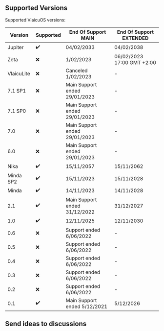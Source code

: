 ## Supported Versions

Supported VlaicuOS versions:

| Version          | Supported          | End Of Support MAIN                   | End Of Support  EXTENDED                      |
| ---------------- | ------------------ | ------------------------------------  | ------------------------------------          |
| Jupiter          | ✔️                 | 04/02/2033                           | 04/02/2038                                     |
| Zeta             | ❌                 | 1/02/2023                            | 06/02/2023 17:00 GMT +2:00                     |
| VlaicuLite       | ❌                 | Canceled 1/02/2023                   | -                                              |
| 7.1 SP1          | ❌                 | Main Support ended 29/01/2023        | -                                              |
| 7.1 SP0          | ❌                 | Main Support ended 29/01/2023        | -                                              |
| 7.0              | ❌                 | Main Support ended 29/01/2023        | -                                              |
| 6.0              | ❌                 | Main Support ended 29/01/2023        | -                                              |
| Nika             | ✔️                 | 15/11/2057                           | 15/11/2062                                     |
| Minda SP2        | ✔️                 | 15/11/2023                           | 15/11/2028                                     |
| Minda            | ✔️                 | 14/11/2023                           | 14/11/2028                                     | 
| 2.1              | ✔️                 | Main Support ended 31/12/2022        | 31/12/2027                                     |
| 1.0              | ✔️                 | 12/11/2025                           | 12/11/2030                                     |
| 0.6              | ❌                 | Support ended 6/06/2022              | -                                              |
| 0.5              | ❌                 | Support ended 6/06/2022              | -                                              |
| 0.4              | ❌                 | Support ended 6/06/2022              | -                                              |
| 0.3              | ❌                 | Support ended 6/06/2022              | -                                              | 
| 0.2              | ❌                 | Support ended 6/06/2022              | -                                              | 
| 0.1              | ✔️                 | Main Support ended 5/12/2021         | 5/12/2026                                      |

## Send ideas to discussions
